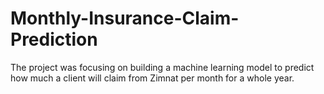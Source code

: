 # Monthly-Insurance-Claim-Prediction
The project was focusing on building a machine learning model to predict how much a client will claim from Zimnat per month for a whole year.

